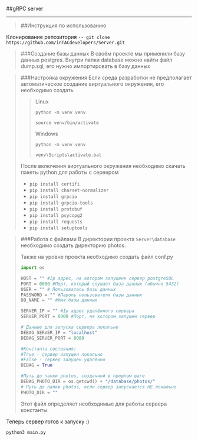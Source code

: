 ##gRPC server
___

>##Инструкция по использованию

Клонирование репозитория
`-- git clone https://github.com/inTACdevelopers/Server.git`

>###Создание базы данных
> В своём проекте мы применили базу данных postgres.
> Внутри папки database можно найти файл dump.sql, его нужно импортировать в базу данных

>###Настройка окружения
> Если среда разработки не предполагает автоматическое создание виртуального окружения, его необходимо создать
>>Linux
>> 
>>`python -m venv venv`
>>
>>`source venv/bin/activate`
>>
>>Windows
>>
>>`python -m venv venv`
>>
>>`venv\Scripts\activate.bat`
>
> После включения виртуального окружения необходимо скачать пакеты python для работы с сервером
>+ `pip install certifi`
>+ `pip install charset-normalizer`
>+ `pip install grpcio`
>+ `pip install grpcio-tools`
> + `pip install protobuf`
> + `pip install psycopg2`
> + `pip install requests`
> + `pip install setuptools`



>###Работа с файлами
> В директории проекта `Server\database` необходимо создать директорию photos.
> 
> Также на уровне проекта необходимо создать файл conf.py
> ```python
> import os
> 
> HOST = "" #Ip адрес, на котором запущенн сервер postgreSQL
> PORT = 0000 #Порт, который слушает база данных (обычно 5432)
> USER = "" # Пользователь базы данных
> PASSWORD = "" #Пароль пользователя базы данных
> DB_NAME = "" #Имя базы данных
> 
> SERVER_IP = "" #Ip адрес удалённого сервера
> SERVER_PORT = 0000 #Порт, на котором запущен сервер 
> 
> # Данные для запуска сервера локально
> DEBAG_SERVER_IP = "localhost"
> DEBAG_SERVER_PORT = 8080
>
> #Константа состояния:
> #True - сервер запущен локально
> #False - сервер запущен удалённо 
> DEBAG = True
>
> #Путь до папки photos, созданной в прошлом шаге
> DEBAG_PHOTO_DIR = os.getcwd() + "/database/photos/"
> # Путь до папки photos, если сервер запускается НЕ локально
> PHOTO_DIR = ""
> ``` 
> Этот файл определяет необходимые для работы сервера константы.
> 

Теперь сервер готов к запуску :)

`python3 main.py`












